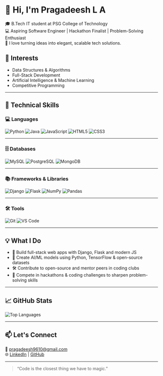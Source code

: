 # 👋 Hi, I'm Pragadeesh L A

🎓 B.Tech IT student at PSG College of Technology  
💻 Aspiring Software Engineer | Hackathon Finalist | Problem-Solving Enthusiast  
🚀 I love turning ideas into elegant, scalable tech solutions.

## 🚀 Interests

- Data Structures & Algorithms  
- Full-Stack Development  
- Artificial Intelligence & Machine Learning  
- Competitive Programming  

---

## 🧰 Technical Skills

### 💻 Languages  
![Python](https://img.shields.io/badge/Python-3670A0?style=for-the-badge&logo=python&logoColor=white)
![Java](https://img.shields.io/badge/Java-007396?style=for-the-badge&logo=java&logoColor=white)
![JavaScript](https://img.shields.io/badge/JavaScript-F7DF1E?style=for-the-badge&logo=javascript&logoColor=black)
![HTML5](https://img.shields.io/badge/HTML5-E34F26?style=for-the-badge&logo=html5&logoColor=white)
![CSS3](https://img.shields.io/badge/CSS3-1572B6?style=for-the-badge&logo=css3&logoColor=white)

---

### 🗄 Databases  
![MySQL](https://img.shields.io/badge/MySQL-4479A1?style=for-the-badge&logo=mysql&logoColor=white)
![PostgreSQL](https://img.shields.io/badge/PostgreSQL-336791?style=for-the-badge&logo=postgresql&logoColor=white)
![MongoDB](https://img.shields.io/badge/MongoDB-4EA94B?style=for-the-badge&logo=mongodb&logoColor=white)

---

### 📚 Frameworks & Libraries  
![Django](https://img.shields.io/badge/Django-092E20?style=for-the-badge&logo=django&logoColor=white)
![Flask](https://img.shields.io/badge/Flask-black?style=for-the-badge&logo=flask&logoColor=white)
![NumPy](https://img.shields.io/badge/NumPy-013243?style=for-the-badge&logo=numpy&logoColor=white)
![Pandas](https://img.shields.io/badge/Pandas-150458?style=for-the-badge&logo=pandas&logoColor=white)

---

### 🛠 Tools  
![Git](https://img.shields.io/badge/Git-F05032?style=for-the-badge&logo=git&logoColor=white)
![VS Code](https://img.shields.io/badge/VSCode-007ACC?style=for-the-badge&logo=visual-studio-code&logoColor=white)

---

## 💡 What I Do

- 🔧 Build full-stack web apps with Django, Flask and modern JS  
- 🤖 Create AI/ML models using Python, TensorFlow & open-source datasets  
- 🛠 Contribute to open-source and mentor peers in coding clubs  
- 🎯 Compete in hackathons & coding challenges to sharpen problem-solving skills  

---

## 📈 GitHub Stats

![Top Languages](https://github-readme-stats.vercel.app/api/top-langs/?username=**your-github-PragaDeesh05**&layout=compact&theme=tokyonight)

---

## 📫 Let's Connect

📧 pragadeesh9610@gmail.com  
🌐 [LinkedIn](https://linkedin.com/in/pragadeesh2005/) | [GitHub](https://github.com/**your-github-PragaDeesh05**)

---

> “Code is the closest thing we have to magic.”

